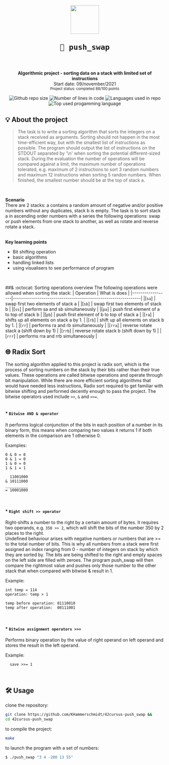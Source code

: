 <h1 align="center">
  <img  width="90" src="https://user-images.githubusercontent.com/19689770/129336866-169b0dc7-ea41-47d4-b50a-d466508031af.png">
  
	🧰 push_swap
 </img>

</h1>
</br>

<p align="center">
	<b> Algorithmic project - sorting data on a stack with limited set of instructions </b></br>
	Start date: 09/november/2021 </br>
	<sub> Project status: completed 88/100 points </sub>
</p>

<p align="center">
	<img alt="Github repo size" src="https://img.shields.io/github/repo-size/KHammerschmidt/42cursus-push_swap?color=dark%20dark%20green"/>
	<img alt="Number of lines in code" src="https://img.shields.io/tokei/lines/github/KHammerschmidt/42cursus-push_swap"/>
	<img alt="Languages used in repo" src="https://img.shields.io/github/languages/count/KHammerschmidt/42cursus-push_swap?color=purple"/>
	<img alt="Top used progamming language" src="https://img.shields.io/github/languages/top/KHammerschmidt/42cursus-push_swap?color=white"/>	
</p>


## 💡 About the project
> The task is to write a sorting algorithm that sorts the integers on a stack received as arguments. Sorting should not happen in the most time-efficient way, but with the smallest list of instructions as possible. The program should output the list of instructions on the STDOUT separated by '\n' when sorting the potential different-sized stack. During the evaluation the number of operations will be compared against a limit, the maximum number of operations tolerated, e.g. maximum of 2 instructions to sort 3 random numbers and maximum 12 instructions when sorting 5 randon numbers. When finished, the smallest number should be at the top of stack a. 
</br>

**Scenario** </br>
There are 2 stacks: a contains a random amount of negative and/or positive numbers without any duplicates, stack b is empty. The task is to sort stack a in ascending order numbers with a series the following operations: swap or push elements from one stack to another, as well as rotate and reverse rotate a stack. </br>
</br>

**Key learning points**
  - Bit shifting operation
  - basic algorithms
  - handling linked lists
  - using visualisers to see performance of program
</br>


##&  :octocat: Sorting operations overview
The following operations were allowed when sorting the stack:
|     Operation    |   What is does                                                |
|------------------|---------------------------------------------------------------|
|[`sa`]            | swap first two elements of stack a                            |
|[`sb`]            | swap first two elements of stack b                            |
|[`ss`]            | perform sa and sb simultaneously                              | 
|[`pa`]            | push first element of a to top of stack b                     |
|[`pb`]            | push first element of b to top of stack a                     |
|[`ra`]            | shifts up all elements on stack a by 1.                       |
|[`rb`]            | shift up all elements on stack b by 1.                        |
|[`rr`]            | performs ra and rb simultaneously                             |
|[`rra`]           | reverse rotate stack a (shift down by 1)                      |
|[`rrb`]           | reverse rotate stack b (shift down by 1)                      |
|[`rrr`]           | performs rra and rrb simultaneously                           |
</br>




##  🌐 Radix Sort
The sorting algorithm applied to this project is radix sort, which is the process of sorting numbers on the stack by their bits rather than their true values. These operations are called bitwise operations and operate through bit manipulation.
While there are more efficient sorting algorithms that would have needed less instructions, Radix sort required to get familiar with bitwise shifting and performed decently enough to pass the project.
The bitwise operators used include ```>>```, ```&``` and ```>>=```. </br>
</br>


#### * ```Bitwise AND & operator```
It performs logical conjunction of the bits in each position of a number in its binary form, this means when comparing 
two values it returns 1 if both elements in the comparison are 1 otherwise 0.

Examples: 
```
0 & 0 = 0
0 & 1 = 0
1 & 0 = 0
1 & 1 = 1
```

```
  11001000
& 10111000
__________
= 10001000
```
</br>

#### * ```Right shift >> operator```
Right-shifts a number to the right by a certain amount of bytes. It requires two operands, e.g. ``` 350 >> 2 ```, which will shift the bits of the number 350 by 2 places to the right.  
Undefined behaviour arises with negative numbers or numbers that are >= to the total number of bits. This is why all numbers from a stack were first assigned an index ranging from 0 - number of integers on stack by which they are sorted by.
The bits are being shifted to the right and empty spaces on the left side are filled with zeroes. 
The program push_swap will then compare the rightmost value and pushes only those number to the other stack
that when compared with bitwise & result in 1.

Example:
```
int temp = 114 
operation: temp > 1    

temp before operation: 01110010 
temp after operation:  00111001
```
</br>

#### * ```Bitwise assignment operators >>=```
Performs binary operation by the value of right operand on left operand and stores the result in the left operand.

Example:
```
  save >>= 1
```
</br>


## 🛠️ **Usage**

clone the repository:
```bash
git clone https://github.com/KHammerschmidt/42cursus-push_swap &&
cd 42cursus-push_swap
```

to compile the project:
```bash
make
```

to launch the program with a set of numbers:
```bash
$ ./push_swap "3 4 -200 13 55"
```

</br>
